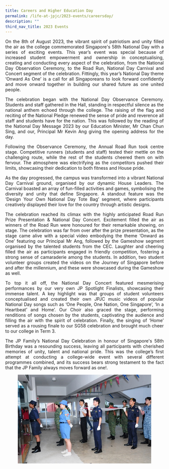 ```yaml
---
title: Careers and Higher Education Day
permalink: /life-at-jpjc/2023-events/careersday/
description: ""
third_nav_title: 2023 Events
---
```

<div align="justify">

<p>On the 8th of August 2023, the vibrant spirit of patriotism and unity filled the air as the college commemorated Singapore's 58th National Day with a series of exciting events. This year’s event was special because of increased student empowerment and ownership in conceptualising, creating and conducting every aspect of the celebration, from the National Day Observation Ceremony, to the Road Run, National Day Carnival and Concert segment of the celebration. Fittingly, this year’s National Day theme ‘Onward As One’ is a call for all Singaporeans to look forward confidently and move onward together in building our shared future as one united people.</p>

<p>The celebration began with the National Day Observance Ceremony. Students and staff gathered in the Hall, standing in respectful silence as the national anthem echoed through the college. The raising of the flag and reciting of the National Pledge renewed the sense of pride and reverence all staff and students have for the nation. This was followed by the reading of the National Day Message 2023 by our Education Minister, Mr Chan Chun Sing, and our, Principal Mr Kevin Ang giving the opening address for the day.</p>

<p>Following the Observance Ceremony, the Annual Road Run took centre stage. Competitive runners (students and staff) tested their mettle on the challenging route, while the rest of the students cheered them on with fervour. The atmosphere was electrifying as the competitors pushed their limits, showcasing their dedication to both fitness and House pride.</p>

<p>As the day progressed, the campus was transformed into a vibrant National Day Carnival ground, organised by our dynamic House Leaders. The Carnival boasted an array of fun-filled activities and games, symbolising the diversity and unity that define Singapore. A standout feature was the ‘Design Your Own National Day Tote Bag’ segment, where participants creatively displayed their love for the country through artistic designs.</p>

<p>The celebration reached its climax with the highly anticipated Road Run Prize Presentation &amp; National Day Concert. Excitement filled the air as winners of the Road Run were honoured for their remarkable showing, on stage. The celebration was far from over after the prize presentation, as the stage came alive with a special video embodying the theme ‘Onward as One’ featuring our Principal Mr Ang, followed by the Gameshow segment organised by the talented students from the CEC. Laughter and cheering filled the air as participants engaged in friendly competition, fostering a strong sense of camaraderie among the students. In addition, two student volunteer groups created the videos on the Journey of Singapore before and after the millennium, and these were showcased during the Gameshow as well.</p>

<p>To top it all off, the National Day Concert featured mesmerising performances by our very own JP Spotlight Finalists, showcasing their immense talent. A key highlight was that groups of student volunteers conceptualised and created their own JPJC music videos of popular National Day songs such as ‘One People, One Nation, One Singapore’, ‘In a Heartbeat’ and Home’. Our Choir also graced the stage, performing renditions of songs chosen by the students, captivating the audience and filling the air with the spirit of celebration. Finally, the singing of ‘Home’ served as a rousing finale to our SG58 celebration and brought much cheer to our college in Term 3.</p>

<p>The JP Family’s National Day Celebration in honour of Singapore's 58th Birthday was a resounding success, leaving all participants with cherished memories of unity, talent and national pride. This was the college’s first attempt at conducting a college-wide event with several different programmes combined, and its success bears strong testament to the fact that the JP Family always moves forward as one!.</p>

<figure>
<img src="/images/Life%20%40%20JPJC/2023%20Events/ND%20Celebration%20and%20Road%20Run/rrndc1.JPG">
<figcaption></figcaption></figure>
	
</div>